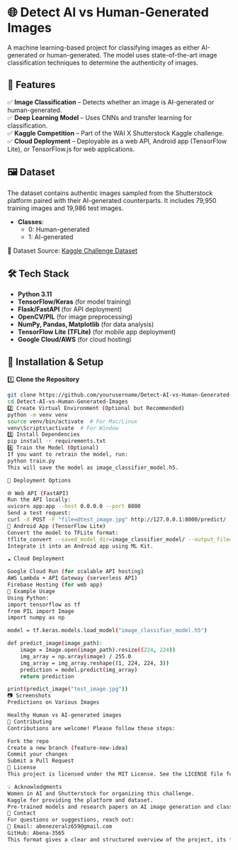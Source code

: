 # 🌐 Detect AI vs Human-Generated Images

A machine learning-based project for classifying images as either AI-generated or human-generated. The model uses state-of-the-art image classification techniques to determine the authenticity of images.

## 📌 Features

✅ **Image Classification** – Detects whether an image is AI-generated or human-generated.  
✅ **Deep Learning Model** – Uses CNNs and transfer learning for classification.  
✅ **Kaggle Competition** – Part of the WAI X Shutterstock Kaggle challenge.  
✅ **Cloud Deployment** – Deployable as a web API, Android app (TensorFlow Lite), or TensorFlow.js for web applications.

## 🖼️ Dataset

The dataset contains authentic images sampled from the Shutterstock platform paired with their AI-generated counterparts. It includes 79,950 training images and 19,986 test images.

- **Classes**: 
  - 0: Human-generated
  - 1: AI-generated  

📌 Dataset Source: [Kaggle Challenge Dataset](https://www.kaggle.com/competitions/detect-ai-vs-human-generated-images/data)

## 🛠️ Tech Stack

- **Python 3.11**
- **TensorFlow/Keras** (for model training)
- **Flask/FastAPI** (for API deployment)
- **OpenCV/PIL** (for image preprocessing)
- **NumPy, Pandas, Matplotlib** (for data analysis)
- **TensorFlow Lite (TFLite)** (for mobile app deployment)
- **Google Cloud/AWS** (for cloud hosting)

## 🚀 Installation & Setup

1️⃣ **Clone the Repository**  
```bash
git clone https://github.com/yourusername/Detect-AI-vs-Human-Generated-Images.git
cd Detect-AI-vs-Human-Generated-Images
2️⃣ Create Virtual Environment (Optional but Recommended)
python -m venv venv
source venv/bin/activate  # For Mac/Linux
venv\Scripts\activate  # For Window
3️⃣ Install Dependencies
pip install -r requirements.txt
4️⃣ Train the Model (Optional)
If you want to retrain the model, run:
python train.py
This will save the model as image_classifier_model.h5.

📡 Deployment Options

🌐 Web API (FastAPI)
Run the API locally:
uvicorn app:app --host 0.0.0.0 --port 8000
Send a test request:
curl -X POST -F "file=@test_image.jpg" http://127.0.0.1:8000/predict/
📱 Android App (TensorFlow Lite)
Convert the model to TFLite format:
tflite_convert --saved_model_dir=image_classifier_model/ --output_file=image_classifier_model.tflite
Integrate it into an Android app using ML Kit.

☁️ Cloud Deployment

Google Cloud Run (for scalable API hosting)
AWS Lambda + API Gateway (serverless API)
Firebase Hosting (for web app)
📌 Example Usage
Using Python:
import tensorflow as tf
from PIL import Image
import numpy as np

model = tf.keras.models.load_model("image_classifier_model.h5")

def predict_image(image_path):
    image = Image.open(image_path).resize((224, 224))
    img_array = np.array(image) / 255.0
    img_array = img_array.reshape((1, 224, 224, 3))
    prediction = model.predict(img_array)
    return prediction

print(predict_image("test_image.jpg"))
📷 Screenshots
Predictions on Various Images

Healthy Human vs AI-generated images
🤝 Contributing
Contributions are welcome! Please follow these steps:

Fork the repo
Create a new branch (feature-new-idea)
Commit your changes
Submit a Pull Request
📜 License
This project is licensed under the MIT License. See the LICENSE file for details.

💡 Acknowledgments
Women in AI and Shutterstock for organizing this challenge.
Kaggle for providing the platform and dataset.
Pre-trained models and research papers on AI image generation and classification.
📩 Contact
For questions or suggestions, reach out:
📧 Email: abenezeralz659@gmail.com
GitHub: Abena-3565
This format gives a clear and structured overview of the project, its features, tech stack, setup, usage, and deployment options. Let me know if you'd like any further adjustments!
